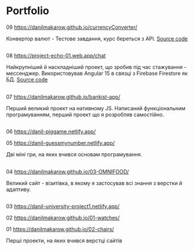 # Portfolio

09 https://danilmakarow.github.io/currencyConverter/

Конвертор валют - Тестове завдання, курс береться з API.
<a href="https://github.com/danilmakarow/currencyConverter">Source code</a>

##


08 https://project-echo-01.web.app/chat

Найкрупніший й наскладніший проект, що зробив під час стажування - мессенджер. Використовував Angular 15 в связці з Firebase Firestore як БД.
<a href="https://github.com/danilmakarow/echo">Source code</a>


##

07 https://danilmakarow.github.io/bankist-app/

Перший великий проект на нативному JS. Написаний функціональним програмуванням, перший проект що я розробляв самостійно.

##

06 https://danil-piggame.netlify.app/

05 https://danil-guessmynumber.netlify.app/ 

Дві міні гри, на яких вчився основам програмування.

##

04 https://danilmakarow.github.io/03-OMNIFOOD/ 

Великий сайт - візитівка, в якому я застосував всі знання з верстки й адаптиву.

##

03 https://danil-university-project1.netlify.app/ 

02 https://danilmakarow.github.io/01-watches/

01 https://danilmakarow.github.io/02-chairs/ 

Перші проекти, на яких вчився верстці сайтів
